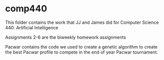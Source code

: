# comp440

This folder contains the work that JJ and James did for Computer Science 440: Artificial Intelligence

Assignments 2-6 are the biweekly homework assignments

Pacwar contains the code we used to create a genetic algorithm to create the best Pacwar profile to compete in the end of year Pacwar tournament. 
